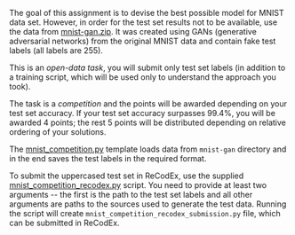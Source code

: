 The goal of this assignment is to devise the best possible model for MNIST
data set. However, in order for the test set results not to be available,
use the data from
[mnist-gan.zip](https://ufal.mff.cuni.cz/~straka/courses/npfl114/1718/mnist-gan.zip).
It was created using GANs (generative adversarial networks) from the original
MNIST data and contain fake test labels (all labels are 255).

This is an _open-data task_, you will submit only test set labels (in addition
to a training script, which will be used only to understand the approach you
took).

The task is a _competition_ and the points will be awarded depending on your
test set accuracy. If your test set accuracy surpasses 99.4%, you will be
awarded 4 points; the rest 5 points will be distributed depending on relative
ordering of your solutions.

The
[mnist_competition.py](https://github.com/ufal/npfl114/tree/master/labs/04/mnist_competition.py)
template loads data from `mnist-gan` directory and in the end saves
the test labels in the required format.

To submit the uppercased test set in ReCodEx, use the supplied
[mnist_competition_recodex.py](https://github.com/ufal/npfl114/tree/master/labs/04/mnist_competition_recodex.py)
script. You need to provide at least two arguments -- the first is the path to
the test set labels and all other arguments are paths to the sources used
to generate the test data. Running the script will create
`mnist_competition_recodex_submission.py` file, which can be submitted in ReCodEx.
